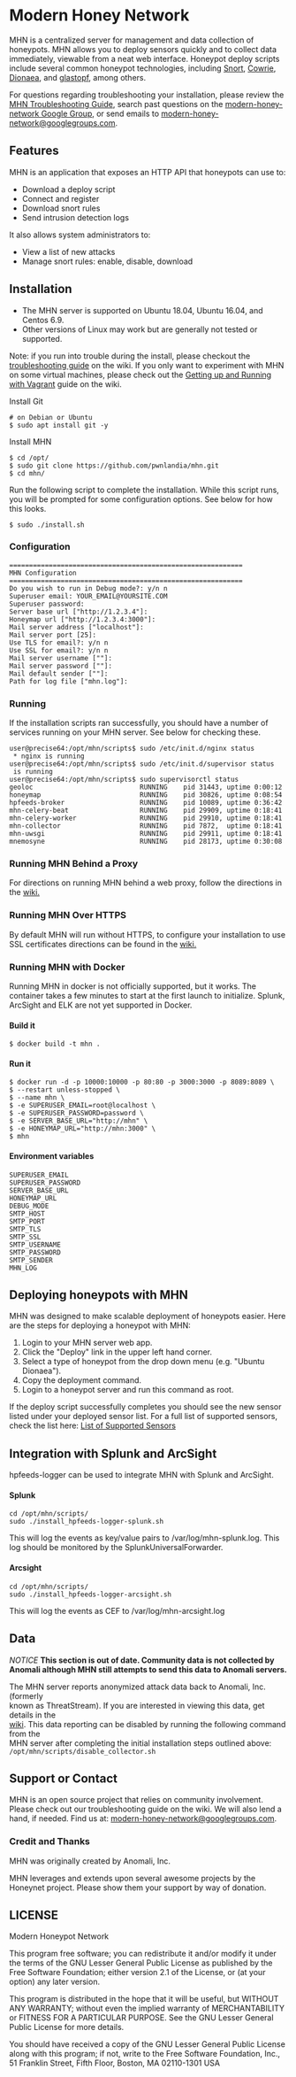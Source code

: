 Modern Honey Network
====================

MHN is a centralized server for management and data collection of honeypots. MHN
allows you to deploy sensors quickly and to collect data immediately, viewable
from a neat web interface. Honeypot deploy scripts include several common
honeypot technologies, including [Snort](https://snort.org/),
[Cowrie](http://www.micheloosterhof.com/cowrie/),
[Dionaea](https://www.edgis-security.org/single-post/dionaea-malware-honeypot), and
[glastopf](https://github.com/glastopf/), among others.

For questions regarding troubleshooting your installation, please review the
[MHN Troubleshooting
Guide](https://github.com/pwnlandia/mhn/wiki/MHN-Troubleshooting-Guide),
search past questions on the [modern-honey-network Google
Group](https://groups.google.com/forum/#!forum/modern-honey-network), or send
emails to <modern-honey-network@googlegroups.com>.


## Features

MHN is an application that exposes an HTTP API that honeypots can use to:
- Download a deploy script
- Connect and register
- Download snort rules
- Send intrusion detection logs

It also allows system administrators to:
- View a list of new attacks
- Manage snort rules: enable, disable, download


## Installation

- The MHN server is supported on Ubuntu 18.04, Ubuntu 16.04, and Centos 6.9.  
- Other versions of Linux may work but are generally not tested or supported.

Note: if you run into trouble during the install, please checkout the [troubleshooting guide](https://github.com/Pwnlandia/MHN/wiki/MHN-Troubleshooting-Guide) on the wiki.  If you only want to experiment with MHN on some virtual machines, please check out the [Getting up and Running with Vagrant](https://github.com/Pwnlandia/mhn/wiki/Getting-up-and-running-using-Vagrant) guide on the wiki.

Install Git

    # on Debian or Ubuntu
    $ sudo apt install git -y
    
Install MHN
    
    $ cd /opt/
    $ sudo git clone https://github.com/pwnlandia/mhn.git
    $ cd mhn/

Run the following script to complete the installation.  While this script runs,
you will be prompted for some configuration options.  See below for how this
looks.

    $ sudo ./install.sh


### Configuration
    
    ===========================================================
    MHN Configuration
    ===========================================================
    Do you wish to run in Debug mode?: y/n n
    Superuser email: YOUR_EMAIL@YOURSITE.COM
    Superuser password: 
    Server base url ["http://1.2.3.4"]: 
    Honeymap url ["http://1.2.3.4:3000"]:
    Mail server address ["localhost"]: 
    Mail server port [25]: 
    Use TLS for email?: y/n n
    Use SSL for email?: y/n n
    Mail server username [""]: 
    Mail server password [""]: 
    Mail default sender [""]: 
    Path for log file ["mhn.log"]: 


### Running

If the installation scripts ran successfully, you should have a number of
services running on your MHN server.  See below for checking these.

    user@precise64:/opt/mhn/scripts$ sudo /etc/init.d/nginx status
     * nginx is running
    user@precise64:/opt/mhn/scripts$ sudo /etc/init.d/supervisor status
     is running
    user@precise64:/opt/mhn/scripts$ sudo supervisorctl status
    geoloc                           RUNNING    pid 31443, uptime 0:00:12
    honeymap                         RUNNING    pid 30826, uptime 0:08:54
    hpfeeds-broker                   RUNNING    pid 10089, uptime 0:36:42
    mhn-celery-beat                  RUNNING    pid 29909, uptime 0:18:41
    mhn-celery-worker                RUNNING    pid 29910, uptime 0:18:41
    mhn-collector                    RUNNING    pid 7872,  uptime 0:18:41
    mhn-uwsgi                        RUNNING    pid 29911, uptime 0:18:41
    mnemosyne                        RUNNING    pid 28173, uptime 0:30:08

### Running MHN Behind a Proxy

For directions on running MHN behind a web proxy, follow the directions in the
[wiki.](https://github.com/pwnlandia/mhn/wiki/Running-MHN-Behind-a-Web-Proxy)

### Running MHN Over HTTPS

By default MHN will run without HTTPS, to configure your installation to use SSL
certificates directions can be found in the [wiki.](https://github.com/pwnlandia/mhn/wiki/Running-MHN-Over-HTTPS)

### Running MHN with Docker

Running MHN in docker is not officially supported, but it works.
The container takes a few minutes to start at the first launch to initialize.
Splunk, ArcSight and ELK are not yet supported in Docker.

#### Build it

	$ docker build -t mhn .

#### Run it

    $ docker run -d -p 10000:10000 -p 80:80 -p 3000:3000 -p 8089:8089 \
    $ --restart unless-stopped \
    $ --name mhn \
    $ -e SUPERUSER_EMAIL=root@localhost \
    $ -e SUPERUSER_PASSWORD=password \
    $ -e SERVER_BASE_URL="http://mhn" \
    $ -e HONEYMAP_URL="http://mhn:3000" \
    $ mhn
	
#### Environment variables

	SUPERUSER_EMAIL
	SUPERUSER_PASSWORD
	SERVER_BASE_URL
	HONEYMAP_URL
	DEBUG_MODE
	SMTP_HOST
	SMTP_PORT
	SMTP_TLS
	SMTP_SSL
	SMTP_USERNAME
	SMTP_PASSWORD
	SMTP_SENDER
	MHN_LOG

## Deploying honeypots with MHN

MHN was designed to make scalable deployment of honeypots easier.  Here are the
steps for deploying a honeypot with MHN:

1. Login to your MHN server web app.
2. Click the "Deploy" link in the upper left hand corner.
3. Select a type of honeypot from the drop down menu (e.g. "Ubuntu Dionaea").
4. Copy the deployment command.
5. Login to a honeypot server and run this command as root.

If the deploy script successfully completes you should see the new sensor listed
under your deployed sensor list. For a full list of supported sensors, check the list here: [List of Supported Sensors](https://github.com/pwnlandia/mhn/wiki/List-of-Supported-Sensors)

## Integration with Splunk and ArcSight

hpfeeds-logger can be used to integrate MHN with Splunk and ArcSight.

#### Splunk


    cd /opt/mhn/scripts/
    sudo ./install_hpfeeds-logger-splunk.sh

This will log the events as key/value pairs to /var/log/mhn-splunk.log.  This
log should be monitored by the SplunkUniversalForwarder.

#### Arcsight


    cd /opt/mhn/scripts/
    sudo ./install_hpfeeds-logger-arcsight.sh

This will log the events as CEF to /var/log/mhn-arcsight.log

## Data	
*NOTICE* **This section is out of date. Community data is not collected by Anomali although MHN still attempts to send this data to Anomali servers.**	

The MHN server reports anonymized attack data back to Anomali, Inc. (formerly	
known as ThreatStream). If you are interested in viewing this data, get details	
in the	
[wiki](https://github.com/Pwnlandia/mhn/wiki/Getting-Access-to-the-MHN-Community-Data).	
This data reporting can be disabled by running the following command from the	
MHN server after completing the initial installation steps outlined above:	
`/opt/mhn/scripts/disable_collector.sh`	


## Support or Contact
MHN is an open source project that relies on community involvement. Please check out our troubleshooting guide on the wiki. We will also lend a
hand, if needed. Find us at: <modern-honey-network@googlegroups.com>.

### Credit and Thanks
MHN was originally created by Anomali, Inc.

MHN leverages and extends upon several awesome projects by the Honeynet project.
Please show them your support by way of donation.

## LICENSE

Modern Honeypot Network

This program free software; you can redistribute it and/or
modify it under the terms of the GNU Lesser General Public
License as published by the Free Software Foundation; either
version 2.1 of the License, or (at your option) any later version.

This program is distributed in the hope that it will be useful,
but WITHOUT ANY WARRANTY; without even the implied warranty of
MERCHANTABILITY or FITNESS FOR A PARTICULAR PURPOSE.  See the GNU
Lesser General Public License for more details.

You should have received a copy of the GNU Lesser General Public
License along with this program; if not, write to the Free Software
Foundation, Inc., 51 Franklin Street, Fifth Floor, Boston, MA  02110-1301  USA
